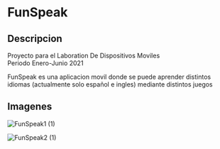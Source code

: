# FunSpeak
## Descripcion
Proyecto para el Laboration De Dispositivos Moviles  
Periodo Enero-Junio 2021  
  
FunSpeak es una aplicacion movil donde se puede aprender distintos idiomas (actualmente solo español e ingles) mediante distintos juegos  
  
## Imagenes
![FunSpeak1 (1)](https://user-images.githubusercontent.com/65144534/121596150-b4630400-ca04-11eb-9a8b-5cdb4d33e4b8.jpeg)

![FunSpeak2 (1)](https://user-images.githubusercontent.com/65144534/121596273-d8264a00-ca04-11eb-98cf-fe62722cd693.jpeg)
